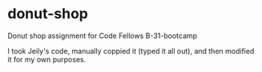 # donut-shop
Donut shop assignment for Code Fellows B-31-bootcamp

I took Jeily's code, manually coppied it (typed it all out), and then modified it for my own purposes.
